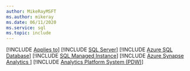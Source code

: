 ```yaml
---
author: MikeRayMSFT
ms.author: mikeray
ms.date: 06/11/2020
ms.service: sql
ms.topic: include
---
```


[!INCLUDE [Applies to](../../includes/applies-md.md)] [!INCLUDE [SQL Server](_ssnoversion.md)] [!INCLUDE [Azure SQL Database](../../includes/applies-to-version/_asdb.md)] [!INCLUDE [SQL Managed Instance](../../includes/applies-to-version/_asmi.md)] [!INCLUDE [Azure Synapse Analytics ](../../includes/applies-to-version/_asa.md)] [!INCLUDE [Analytics Platform System (PDW)](../../includes/applies-to-version/_pdw.md)]
